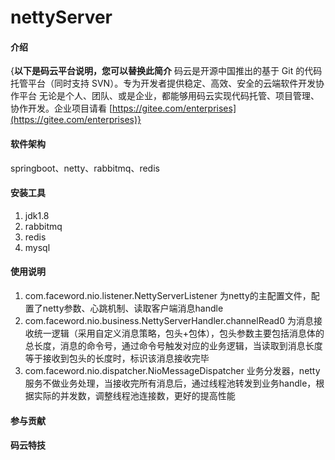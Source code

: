 # nettyServer

#### 介绍
{**以下是码云平台说明，您可以替换此简介**
码云是开源中国推出的基于 Git 的代码托管平台（同时支持 SVN）。专为开发者提供稳定、高效、安全的云端软件开发协作平台
无论是个人、团队、或是企业，都能够用码云实现代码托管、项目管理、协作开发。企业项目请看 [https://gitee.com/enterprises](https://gitee.com/enterprises)}

#### 软件架构
springboot、netty、rabbitmq、redis


#### 安装工具

1. jdk1.8
2. rabbitmq
3. redis
4. mysql

#### 使用说明

1. com.faceword.nio.listener.NettyServerListener 为netty的主配置文件，配置了netty参数、心跳机制、读取客户端消息handle
2. com.faceword.nio.business.NettyServerHandler.channelRead0 为消息接收统一逻辑（采用自定义消息策略，包头+包体），包头参数主要包括消息体的总长度，消息的命令号，通过命令号触发对应的业务逻辑，当读取到消息长度等于接收到包头的长度时，标识该消息接收完毕
3. com.faceword.nio.dispatcher.NioMessageDispatcher 业务分发器，netty服务不做业务处理，当接收完所有消息后，通过线程池转发到业务handle，根据实际的并发数，调整线程池连接数，更好的提高性能

#### 参与贡献




#### 码云特技

